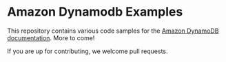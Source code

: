 # Amazon Dynamodb Examples

This repository contains various code samples for the [Amazon DynamoDB documentation](https://docs.aws.amazon.com/amazondynamodb/latest/developerguide/Programming.html). More to come!

If you are up for contributing, we welcome pull requests.
